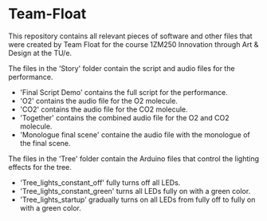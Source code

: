 # Team-Float
This repository contains all relevant pieces of software and other files that were created by Team Float for the course 1ZM250 Innovation through Art &amp; Design at the TU/e.

The files in the 'Story' folder contain the script and audio files for the performance.
  - 'Final Script Demo' contains the full script for the performance. 
  - 'O2' contains the audio file for the O2 molecule.
  - 'CO2' contains the audio file for the CO2 molecule.
  - 'Together' contains the combined audio file for the O2 and CO2 molecule.
  - 'Monologue final scene' containe the audio file with the monologue of the final scene.

The files in the 'Tree' folder contain the Arduino files that control the lighting effects for the tree.
  - 'Tree_lights_constant_off' fully turns off all LEDs.
  - 'Tree_lights_constant_green' turns all LEDs fully on with a green color.
  - 'Tree_lights_startup' gradually turns on all LEDs from fully off to fully on with a green color.

